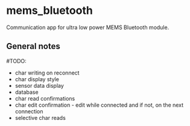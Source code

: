 # mems_bluetooth

Communication app for ultra low power MEMS Bluetooth module.

## General notes

#TODO:
* char writing on reconnect
* char display style
* sensor data display 
* database
* char read confirmations
* char edit confirmation - edit while connected and if not, on the next connection
* selective char reads
